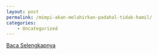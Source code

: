 ```yaml
---
layout: post
permalink: /mimpi-akan-melahirkan-padahal-tidak-hamil/
categories:
    - Uncategorized
---
```


[Baca Selengkapnya](/02)